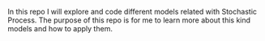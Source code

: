In this repo I will explore and code different models related with Stochastic Process. The purpose of this repo is for me to learn more about this kind models and how to apply them. 